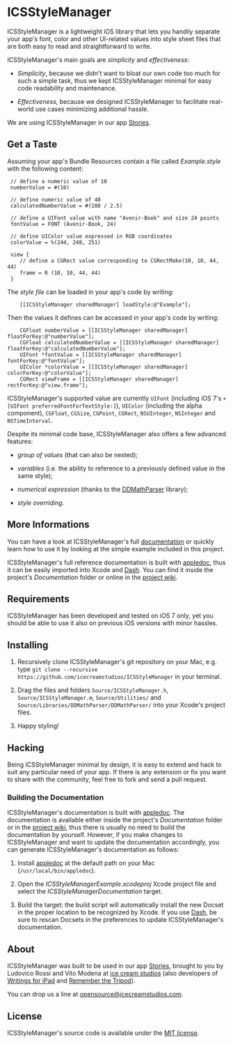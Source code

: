 # ICSStyleManager

ICSStyleManager is a lightweight iOS library that lets you handily separate your app's font, color and other UI-related values into style sheet files that are both easy to read and straightforward to write.

ICSStyleManager's main goals are *simplicity* and *effectiveness*:

- *Simplicity*, because we didn't want to bloat our own code too much for such a simple task, thus we kept ICSStyleManager minimal for easy code readability and maintenance.

- *Effectiveness*, because we designed ICSStyleManager to facilitate real-world use cases minimizing additional hassle.

We are using ICSStyleManager in our app [Stories](http://stories.icecreamstudios.com).


## Get a Taste

Assuming your app's Bundle Resources contain a file called *Example.style* with the following content:

	 // define a numeric value of 10
	 numberValue = #(10)
	 
	 // define numeric value of 40
	 calculatedNumberValue = #(100 / 2.5)
	 
	 // define a UIFont value with name "Avenir-Book" and size 24 points
	 fontValue = FONT (Avenir-Book, 24)
	 
	 // define UIColor value expressed in RGB coordinates
	 colorValue = %(244, 248, 251)
	 
	 view {
	 	// define a CGRect value corresponding to CGRectMake(10, 10, 44, 44)
	 	frame = R (10, 10, 44, 44)
	 }
	 
The *style file* can be loaded in your app's code by writing:

```objc
	[[ICSStyleManager sharedManager] loadStyle:@"Example"];
```

Then the values it defines can be accessed in your app's code by writing:

```objc
	CGFloat numberValue = [[ICSStyleManager sharedManager] floatForKey:@"numberValue"];
	CGFloat calculatedNumberValue = [[ICSStyleManager sharedManager] floatForKey:@"calculatedNumberValue"];
	UIFont *fontValue = [[ICSStyleManager sharedManager] fontForKey:@"fontValue"];
	UIColor *colorValue = [[ICSStyleManager sharedManager] colorForKey:@"colorValue"];
	CGRect viewFrame = [[ICSStyleManager sharedManager] rectForKey:@"view.frame"];
```

ICSStyleManager's supported value are currently `UIFont` (including iOS 7's `+[UIFont preferredFontForTextStyle:]`), `UIColor` (including the alpha component), `CGFloat`, `CGSize`, `CGPoint`, `CGRect`, `NSUInteger`, `NSInteger` and `NSTimeInterval`.

Despite its minimal code base, ICSStyleManager also offers a few advanced features:

- *group of values* (that can also be nested);

- *variables* (i.e. the ability to reference to a previously defined value in the same style);

- *numerical expression* (thanks to the [DDMathParser](https://github.com/davedelong/DDMathParser) library);

- *style overriding*.


## More Informations

You can have a look at ICSStyleManager's full [documentation](https://github.com/icecreamstudios/ICSStyleManager/wiki/ICSStyleManager) or quickly learn how to use it by looking at the simple example included in this project.

ICSStyleManager's full reference documentation is built with [appledoc](http://gentlebytes.com/appledoc/), thus it can be easily imported into Xcode and [Dash](http://kapeli.com/dash). You can find it inside the project's *Documentation* folder or online in the [project wiki](https://github.com/icecreamstudios/ICSStyleManager/wiki/ICSStyleManager).


## Requirements

ICSStyleManager has been developed and tested on iOS 7 only, yet you should be able to use it also on previous iOS versions with minor hassles.

## Installing

1. Recursively clone ICSStyleManager's git repository on your Mac, e.g. type `git clone --recursive https://github.com/icecreamstudios/ICSStyleManager` in your terminal.

2. Drag the files and folders `Source/ICSStyleManager.h`, `Source/ICSStyleManager.m`, `Source/Utilities/` and `Source/Libraries/DDMathParser/DDMathParser/` into your Xcode's project files.

3. Happy styling!


## Hacking

Being ICSStyleManager minimal by design, it is easy to extend and hack to suit any particular need of your app. If there is any extension or fix you want to share with the community, feel free to fork and send a pull request.


### Building the Documentation

ICSStyleManager's documentation is built with [appledoc](http://gentlebytes.com/appledoc/). The documentation is available either inside the project's *Documentation* folder or in the [project wiki](https://github.com/icecreamstudios/ICSStyleManager/wiki/ICSStyleManager), thus there is usually no need to build the documentation by yourself. However, if you make changes to ICSStyleManager and want to update the documentation accordingly, you can generate ICSStyleManager's documentation as follows:

1. Install [appledoc](http://gentlebytes.com/appledoc/) at the default path on your Mac (`/usr/local/bin/appledoc`).

2. Open the *ICSStyleManagerExample.xcodeproj* Xcode project file and select the *ICSStyleManagerDocumentation* target.

3. Build the target: the build script will automatically install the new Docset in the proper location to be recognized by Xcode. If you use [Dash](http://kapeli.com/dash), be sure to rescan Docsets in the preferences to update ICSStyleManager's documentation.


## About

ICSStyleManager was built to be used in our app [Stories](http://stories.icecreamstudios.com), brought to you by Ludovico Rossi and Vito Modena at [ice cream studios](http://www.icecreamstudios.com) (also developers of [Writings for iPad](http://www.writingsapp.com) and [Remember the Tripod](http://rememberthetripod.icecreamstudios.com)).

You can drop us a line at [opensource@icecreamstudios.com](mailto:opensource@icecreamstudios.com).


## License

ICSStyleManager's source code is available under the [MIT license](LICENSE).
